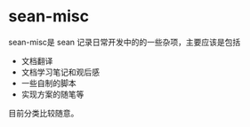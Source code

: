 # sean-misc
sean-misc是 sean 记录日常开发中的的一些杂项，主要应该是包括
* 文档翻译
* 文档学习笔记和观后感
* 一些自制的脚本
* 实现方案的随笔等

目前分类比较随意。


